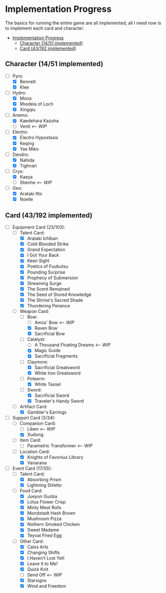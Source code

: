 # Implementation Progress

The basics for running the entire game are all implemented,
all I need now is to implement each card and character.

- [Implementation Progress](#implementation-progress)
  - [Character (14/51 implemented)](#character-1451-implemented)
  - [Card (43/192 implemented)](#card-43192-implemented)

## Character (14/51 implemented)

- [ ] Pyro:
  - [x] Bennett
  - [x] Klee
- [ ] Hydro:
  - [x] Mona
  - [x] Rhodeia of Loch
  - [x] Xingqiu
- [ ] Anemo:
  - [x] Kaedehara Kazuha
  - [ ] Venti  _<-- WIP_
- [ ] Electro:
  - [x] Electro Hypostasis
  - [x] Keqing
  - [x] Yae Miko
- [ ] Dendro:
  - [x] Nahida
  - [x] Tighnari
- [ ] Cryo:
  - [x] Kaeya
  - [ ] Shenhe  _<-- WIP_
- [ ] Geo:
  - [x] Arataki Itto
  - [x] Noelle

## Card (43/192 implemented)

- [ ] Equipment Card (23/103):
  - [ ] Talent Card:
    - [x] Arataki Ichiban
    - [x] Cold-Blooded Strike
    - [x] Grand Expectation
    - [x] I Got Your Back
    - [x] Keen Sight
    - [x] Poetics of Fuubutsu
    - [x] Pounding Surprise
    - [x] Prophecy of Submersion
    - [x] Streaming Surge
    - [x] The Scent Remained
    - [x] The Seed of Stored Knowledge
    - [x] The Shrine's Sacred Shade
    - [x] Thundering Penance
  - [ ] Weapon Card:
    - [ ] Bow:
      - [ ] Amos' Bow _<-- WIP_
      - [x] Raven Bow
      - [x] Sacrificial Bow
    - [ ] Catalyst:
      - [ ] A Thousand Floating Dreams _<-- WIP_
      - [x] Magic Guide
      - [x] Sacrificial Fragments
    - [ ] Claymore:
      - [x] Sacrificial Greatsword
      - [x] White Iron Greatsword
    - [ ] Polearm:
      - [x] White Tassel
    - [ ] Sword:
      - [x] Sacrificial Sword
      - [x] Traveler's Handy Sword
  - [ ] Artifact Card:
    - [x] Gambler's Earrings
- [ ] Support Card (3/34):
  - [ ] Companion Card:
    - [ ] Liben _<-- WIP_
    - [x] Xudong
  - [ ] Item Card:
    - [ ] Parametric Transformer _<-- WIP_
  - [ ] Location Card:
    - [x] Knights of Favonius Library
    - [x] Vanarana
- [ ] Event Card (17/55):
  - [ ] Talent Card:
    - [x] Absorbing Prism
    - [x] Lightning Stiletto
  - [ ] Food Card:
    - [x] Jueyun Guoba
    - [x] Lotus Flower Crisp
    - [x] Minty Meat Rolls
    - [x] Mondstadt Hash Brown
    - [x] Mushroom Pizza
    - [x] Nothern Smoked Chicken
    - [x] Sweet Madame
    - [x] Teyvat Fried Egg
  - [ ] Other Card:
    - [x] Calxs Arts
    - [x] Changing Shifts
    - [x] I Haven't Lost Yet!
    - [x] Leave It to Me!
    - [x] Quick Knit
    - [ ] Send Off _<-- WIP_
    - [x] Starsigns
    - [x] Wind and Freedom
